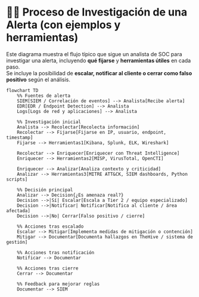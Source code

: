 # 🕵️‍♂️ Proceso de Investigación de una Alerta (con ejemplos y herramientas)

Este diagrama muestra el flujo típico que sigue un analista de SOC para investigar una alerta, incluyendo **qué fijarse** y **herramientas útiles** en cada paso.  
Se incluye la posibilidad de **escalar, notificar al cliente o cerrar como falso positivo** según el análisis.

```mermaid
flowchart TD
    %% Fuentes de alerta
    SIEM[SIEM / Correlación de eventos] --> Analista[Recibe alerta]
    EDR[EDR / Endpoint Detection] --> Analista
    Logs[Logs de red y aplicaciones] --> Analista

    %% Investigación inicial
    Analista --> Recolectar[Recolecta información]
    Recolectar --> Fijarse[Fijarse en IP, usuario, endpoint, timestamp]
    Fijarse --> Herramientas1[Kibana, Splunk, ELK, Wireshark]

    Recolectar --> Enriquecer[Enriquecer con Threat Intelligence]
    Enriquecer --> Herramientas2[MISP, VirusTotal, OpenCTI]

    Enriquecer --> Analizar[Analiza contexto y criticidad]
    Analizar --> Herramientas3[MITRE ATT&CK, SIEM dashboards, Python scripts]

    %% Decisión principal
    Analizar --> Decision{¿Es amenaza real?}
    Decision -->|Sí| Escalar[Escala a Tier 2 / equipo especializado]
    Decision -->|Notificar| Notificar[Notifica al cliente / área afectada]
    Decision -->|No| Cerrar[Falso positivo / cierre]

    %% Acciones tras escalado
    Escalar --> Mitigar[Implementa medidas de mitigación o contención]
    Mitigar --> Documentar[Documenta hallazgos en TheHive / sistema de gestión]

    %% Acciones tras notificación
    Notificar --> Documentar

    %% Acciones tras cierre
    Cerrar --> Documentar

    %% Feedback para mejorar reglas
    Documentar --> SIEM
